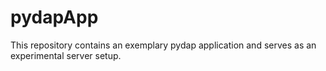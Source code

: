 # pydapApp
This repository contains an exemplary pydap application and serves as an experimental server setup.
